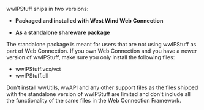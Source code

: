 ﻿wwIPStuff ships in two versions:

* **Packaged and installed with West Wind Web Connection**  

* **As a standalone shareware package**  

The standalone package is meant for users that are not using wwIPStuff as part of Web Connection. If you own Web Connection and you have a newer version of wwIPStuff, make sure you only install the following files:

* wwIPStuff.vcx/vct  
* wwIPStuff.dll

Don't install wwUtils, wwAPI and any other support files as the files shipped with the standalone version of wwIPStuff are limited and don't include all the functionality of the same files in the Web Connection Framework.